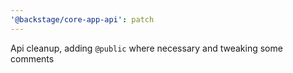 ```yaml
---
'@backstage/core-app-api': patch
---
```


Api cleanup, adding `@public` where necessary and tweaking some comments

